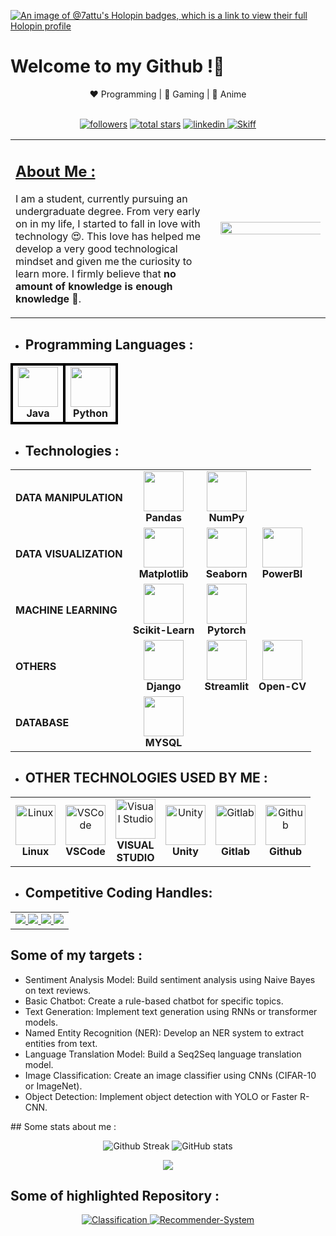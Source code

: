 [![An image of @7attu's Holopin badges, which is a link to view their full Holopin profile](https://holopin.me/7attu)](https://holopin.io/@7attu)

<h1>Welcome to my Github !👋</h1>
<div align="center">
    ❤️ Programming | 🖤 Gaming | 💙 Anime
</div>
<br />
<p align="center">
        <a href="https://github.com/Saatvik-Raj-Gupta?tab=followers">
         <img alt="followers" title="Follow me on Github" src="https://custom-icon-badges.demolab.com/github/followers/Saatvik-Raj-Gupta?color=236ad3&labelColor=1155ba&style=for-the-badge&logo=person-add&label=Follow&logoColor=white"/></a>
        <a href="https://github.com/Saatvik-Raj-Gupta?tab=repositories&sort=stargazers">
         <img alt="total stars" title="Total stars on GitHub" src="https://custom-icon-badges.demolab.com/github/stars/Saatvik-Raj-Gupta?color=55960c&style=for-the-badge&labelColor=488207&logo=star"/></a>
        <a href="https://www.linkedin.com/in/saatvik-gupta-8ab68a26a/">
         <img alt="linkedin" title="Follow me on LinkedIn" src="https://img.shields.io/badge/linkedin-%230077B5.svg?style=for-the-badge&logo=linkedin&logoColor=white">
        </a>
        <a href="mailto:saatvik.goku@gmail.com">
         <img alt="Skiff" title="Email to skiff" src="https://img.shields.io/badge/Gmail-D14836?style=for-the-badge&logo=gmail&logoColor=white">
        </a>
</p>

<table>
<tr>
    <td width="65%">
        <b>
            <u><h2> About Me :</h2></u>
        </b>
        <p>
            I am a student, currently pursuing an undergraduate degree. From very early on in my life, I started to fall in love with technology &#128525;. This love has helped me develop a very good technological mindset and given me the curiosity to learn more. I firmly believe that <b>no amount of knowledge is enough knowledge</b> &#129504;.
        </p>
    </td>
    <td width="35%">
        <img align="right" src='https://64.media.tumblr.com/e1e8233fe28f4b71b0fb980dd16f44e7/7ad6e582a05cd4ce-39/s1280x1920/fe591cc780748d4ad6a5e975bdc2c7f2e96a838a.jpg' height="180%" width="250%">
    </td>
</tr>
</table>


- ## Programming Languages  : 

<div align="center">
<table>
<tr>
    <td align="center" style="border: 4px solid black;">
        <img height="64px" width="64px" src="https://cdn.svgporn.com/logos/java.svg"><br>
        <span><strong>Java</strong></span>
    </td>
    <td align="center" style="border: 4px solid black;">
        <img height="64px" width="64px" src="https://cdn.svgporn.com/logos/python.svg"><br>
        <span><strong>Python</strong></span>
    </td>
</tr>
</table>
</div>


- ## **Technologies** : 

<div align="center">
<table>
<tr>
    <td align="left">
        <span><strong>DATA MANIPULATION</strong></span>
    </td>
     <td align="center">
        <img height="64px" width="64px" src="https://cdn.svgporn.com/logos/pandas-icon.svg"><br>
        <span><strong>Pandas</strong></span>
    </td>
    <td align="center">
        <img height="64px" width="64px" src="https://cdn.svgporn.com/logos/numpy.svg"><br>
        <span><strong>NumPy</strong></span>
    </td>
</tr>
<tr>
    <td align="left">
        <span><strong>DATA VISUALIZATION</strong></span>
    </td>
     <td align="center">
        <img height="64px" width="64px" src="https://cdn.svgporn.com/logos/matplotlib-icon.svg"><br>
        <span><strong>Matplotlib</strong></span>
    </td>
    <td align="center">
        <img height="64px" width="64px" src="https://cdn.svgporn.com/logos/seaborn-icon.svg"><br>
        <span><strong>Seaborn</strong></span>
    </td>
     <td align="center">
        <img height="64px" width="64px" src="https://cdn.svgporn.com/logos/microsoft-power-bi.svg"><br>
        <span><strong>PowerBI</strong></span>
    </td>
</tr>
<tr>
    <td align="left">
        <span><strong>MACHINE LEARNING</strong></span>
    </td>
    <td align="center">
        <img height="64px" width="64px" src="https://upload.wikimedia.org/wikipedia/commons/0/05/Scikit_learn_logo_small.svg"><br>
        <span><strong>Scikit-Learn</strong></span>
    </td>
    <td align="center">
        <img height="64px" width="64px" src="https://cdn.svgporn.com/logos/pytorch-icon.svg"><br>
        <span><strong>Pytorch</strong></span>
    </td>
</tr>

<tr>
    <td align="left">
        <span><strong>OTHERS</strong></span>
    </td>
    <!--
    <td align="center">
        <img height="64px" width="64px" src="https://example.com/tkinter.svg"><br>
        <span><strong>Tkinter</strong></span>
    </td>
    -->
    <td align="center">
        <img height="64px" width="64px" src="https://cdn.svgporn.com/logos/django-icon.svg"><br>
        <span><strong>Django</strong></span>
    </td>
    <td align="center">
        <img height="64px" width="64px" src="https://cdn.svgporn.com/logos/streamlit.svg"><br>
        <span><strong>Streamlit</strong></span>
    </td>
    <td align="center">
        <img height="64px" width="64px" src="https://cdn.svgporn.com/logos/opencv.svg"><br>
        <span><strong>Open-CV</strong></span>
    </td>
</tr>
<tr>
    <td align="left">
        <span><strong>DATABASE</strong><span>
    <td align="center">
        <img height="64px" width="64px" src="https://cdn.svgporn.com/logos/mysql.svg"><br>
        <span><strong>MYSQL</strong></span>
</tr>
</table>
</div>



* ## **OTHER TECHNOLOGIES USED BY ME** : 

<div align="center">
<table>
<tr>
    <td align="center">
        <img height="64px" width="64px" alt="Linux" src="https://cdn.svgporn.com/logos/linux-tux.svg"><br>
        <span><strong>Linux</strong></span>
    </td>
    <td align="center">
        <img height="64px" width="64px" alt="VSCode" src="https://cdn.svgporn.com/logos/visual-studio-code.svg"><br>
        <span><strong>VSCode</strong></span>
    </td>
    <td align="center">
        <img height="64px" width="64px" alt="Visual Studio" src="https://cdn.svgporn.com/logos/visual-studio.svg"><br>
        <span><strong>VISUAL<br>STUDIO</strong></span>
    </td>
    <td align="center">
        <img height="64px" width="64px" alt="Unity" src="https://cdn.svgporn.com/logos/unity.svg"><br>
        <span><strong>Unity</strong></span>
    </td>
    <td align="center">
        <img height="64px" width="64px" alt="Gitlab" src="https://cdn.svgporn.com/logos/gitlab.svg"><br>
        <span><strong>Gitlab</strong></span>
    </td>
    <td align="center">
        <img height="64px" width="64px" alt="Github" src="https://cdn.svgporn.com/logos/github-octocat.svg"><br>
        <span><strong>Github</strong></span>
    </td>
</tr>
</table>
</div>

* ## **Competitive Coding Handles**:

<div align="center">
<table>
<tr>
    <td align="center">
    <a href="https://www.hackerrank.com/saatvik_goku">
        <img src="https://img.shields.io/badge/-Hackerrank-2EC866?style=for-the-badge&logo=HackerRank&logoColor=white">
    </a>
    <a href="https://leetcode.com/Saatvik_Raj_Gupta/">
        <img src="https://img.shields.io/badge/LeetCode-000000?style=for-the-badge&logo=LeetCode&logoColor=#d16c06">
    </a>
    <a href="">
        <img src="https://img.shields.io/badge/Datacamp-05192D?style=for-the-badge&logo=datacamp&logoColor=03E860">
    </a>
    <a href="">
        <img src="https://img.shields.io/badge/Freecodecamp-%23123.svg?&style=for-the-badge&logo=freecodecamp&logoColor=green">
    </a>
    </a>
    </td>
</tr>
</table>
</div>

## Some of my targets :
<ul>
<li>Sentiment Analysis Model: Build sentiment analysis using Naive Bayes on text reviews.</li>
<li>Basic Chatbot: Create a rule-based chatbot for specific topics.</li>
<li>Text Generation: Implement text generation using RNNs or transformer models.</li>
<li>Named Entity Recognition (NER): Develop an NER system to extract entities from text.</li>
<li>Language Translation Model: Build a Seq2Seq language translation model.</li>
<li>Image Classification: Create an image classifier using CNNs (CIFAR-10 or ImageNet).</li>
<li>Object Detection: Implement object detection with YOLO or Faster R-CNN.</li>
</ul>
## Some stats about me :

<p align="center">
        <img alt="Github Streak" title="Streak Stats" src="https://streak-stats.demolab.com?user=Saatvik-Raj-Gupta&theme=gotham&border_radius=5.0&date_format=j%20M%5B%20Y%5D&card_width=467">
        <img alt="GitHub stats" title="Overall Stats" src="https://github-readme-stats.vercel.app/api?username=Saatvik-Raj-Gupta&show_icons=true&text_color=2aa889&bg_color=0c1014&icon_color=599cab&title_color=599cab">
        <br />
        <div align="center">
        <img src="https://github-profile-trophy.vercel.app/?username=Saatvik-Raj-Gupta&theme=onedark&column=7&margin-w=12&margin-h=12&row=1">
        </div>
</p>

## Some of highlighted Repository :

<p align="center">
        <a href="https://github.com/Saatvik-Raj-Gupta/Classification">
         <img alt="Classification" title="Readme Card" src="https://github-readme-stats.vercel.app/api/pin/?username=Saatvik-Raj_gupta&repo=Classification"/>
        </a>
        <a href="https://github.com/Saatvik-Raj-Gupta/Recommender-System">
         <img alt="Recommender-System" title="Readme Card" src="https://github-readme-stats-sigma-five.vercel.app/api/pin/?username=Saatvik-Raj-Gupta&repo=Recommender-System">
        </a>
</p>
